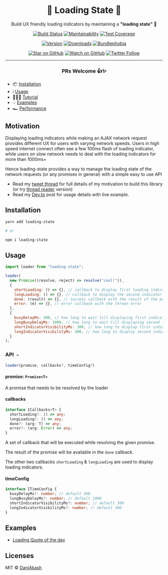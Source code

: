 <div align="center">

# 📶 Loading State 🔄

Build UX friendly loading indicators by maintaining a **"loading state"** 🤗

[![Build Status][build-badge]][build]
[![Maintainability][maintainability-badge]][maintainability-url]
[![Test Coverage][coverage-badge]][coverage-url]

[![Version][version-badge]][package]
[![Downloads][downloads-badge]][npmtrends]
[![Bundlephobia][bundle-phobia-badge]][bundle-phobia]

[![Star on GitHub][github-star-badge]][github-star]
[![Watch on GitHub][github-watch-badge]][github-watch]
[![Twitter Follow][twitter-badge]][twitter]

---

### PRs Welcome 👍✨

</div>

- 📦 [Installation](#installation)
- ℹ️ [Usage](#usage)
- 👨🏽‍🏫 [Tutorial](#tutorial)
- 💡 [Examples](#examples)
- 🏎 [Performance](#performance)

## Motivation

Displaying loading indicators while making an AJAX network request provides different UX for users with varying network speeds. Users in high speed internet connect often see a few 100ms flash of loading indicator, while users on slow network needs to deal with the loading indicators for more than 1000ms+

Hence loading-state provides a way to manage the loading state of the network requests (or any promises in general) with a simple easy to use API

- Read my [tweet thread](https://twitter.com/dani_akash_/status/1247617443897290752) for full details of my motivation to build this library (or try [thread reader](https://threadreaderapp.com/thread/1247617443897290752.html) version)
- Read my [Dev.to](https://dev.to/dani_akash_/ux-friendly-loading-indicators-3obd) post for usage details with live example.

## Installation

```sh
yarn add loading-state

# or

npm i loading-state
```

## Usage

```js
import loader from "loading-state";

loader(
  new Promise((resolve, reject) => resolve("cool!")),
  {
    shortLoading: () => {}, // callback to display first loading indicator
    longLoading: () => {}, // callback to display the second indicator
    done: (result) => {}, // success callback with the result of the promise
    error: (e) => {}, // error callback with the thrown error
  },
  {
    busyDelayMs: 300, // how long to wait till displaying first indicator
    longBusyDelayMs: 1000, // how long to wait till displaying second indicator
    shortIndicatorVisibilityMs: 300, // how long to display first indicator
    longIndicatorVisibilityMs: 300, // how long to display second indicator
  }
);
```

### API ﹣

```js
loader(promise, callbacks?, timeConfig?)
```

#### promise: `Promise<T>`

A promise that needs to be resolved by the loader

#### callbacks

```ts
interface ICallbacks<T> {
  shortLoading?: () => any;
  longLoading?: () => any;
  done?: (arg: T) => any;
  error?: (arg: Error) => any;
}
```

A set of callback that will be executed while resolving the given promise.

The result of the promise will be available in the `done` callback.

The other two callbacks `shortLoading` & `longLoading` are used to display loading indicators.

#### timeConfig

```ts
interface ITimeConfig {
  busyDelayMs?: number; // default 300
  longBusyDelayMs?: number; // default 1000
  shortIndicatorVisibilityMs?: number; // default 300
  longIndicatorVisibilityMs?: number; // default 300
}
```

## Examples

- [Loading Quote of the day][qotd-example]

## Licenses

MIT © [DaniAkash][twitter]

[qotd-example]: https://codesandbox.io/s/loading-state-b8o5z
[build]: https://github.com/DaniAkash/loading-state/actions
[build-badge]: https://github.com/daniakash/loading-state/workflows/build/badge.svg
[coverage-badge]: https://api.codeclimate.com/v1/badges/462311091a0ea368cec5/test_coverage
[coverage-url]: https://codeclimate.com/github/DaniAkash/loading-state/test_coverage
[maintainability-badge]: https://api.codeclimate.com/v1/badges/462311091a0ea368cec5/maintainability
[maintainability-url]: https://codeclimate.com/github/DaniAkash/loading-state/maintainability
[bundle-phobia-badge]: https://badgen.net/bundlephobia/minzip/loading-state
[bundle-phobia]: https://bundlephobia.com/result?p=loading-state
[downloads-badge]: https://img.shields.io/npm/dm/loading-state.svg?style=flat-square
[npmtrends]: http://www.npmtrends.com/loading-state
[package]: https://www.npmjs.com/package/loading-state
[version-badge]: https://img.shields.io/npm/v/loading-state.svg?style=flat-square
[twitter]: https://twitter.com/dani_akash_
[twitter-badge]: https://img.shields.io/twitter/follow/dani_akash_?style=social
[github-watch-badge]: https://img.shields.io/github/watchers/DaniAkash/loading-state.svg?style=social
[github-watch]: https://github.com/DaniAkash/loading-state/watchers
[github-star-badge]: https://img.shields.io/github/stars/DaniAkash/loading-state.svg?style=social
[github-star]: https://github.com/DaniAkash/loading-state/stargazers
